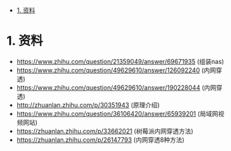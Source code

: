 

<!-- TOC -->

- [1. 资料](#1-资料)

<!-- /TOC -->


<a id="markdown-1-资料" name="1-资料"></a>
# 1. 资料
* https://www.zhihu.com/question/21359049/answer/69671935 (组装nas)
* https://www.zhihu.com/question/49629610/answer/126092240 (内网穿透)
* https://www.zhihu.com/question/49629610/answer/190228044 (内网穿透)
* http://zhuanlan.zhihu.com/p/30351943 (原理介绍) 
* https://www.zhihu.com/question/36106420/answer/65939201 (局域网视频网站)
* https://zhuanlan.zhihu.com/p/33662021 (树莓派内网穿透方法)
* https://zhuanlan.zhihu.com/p/26147793 (内网穿透8种方法)
